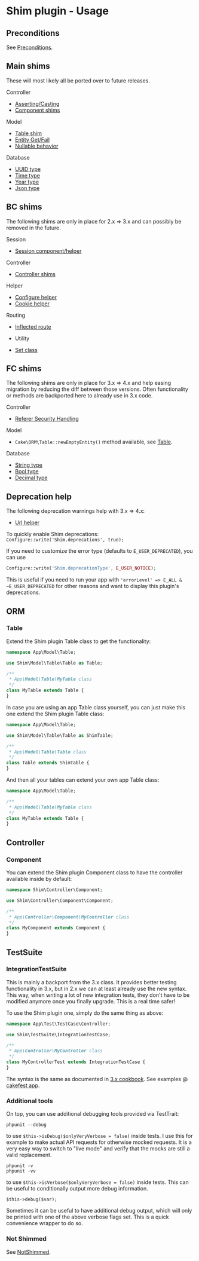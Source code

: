 # Shim plugin - Usage

## Preconditions
See [Preconditions](Preconditions.md).

## Main shims
These will most likely all be ported over to future releases.

Controller
- [Asserting/Casting](Controller/CastTrait.md)
- [Component shims](Controller/Component.md)

Model
- [Table shim](Model/Table.md)
- [Entity Get/Fail](Model/Entity.md)
- [Nullable behavior](Model/Nullable.md)

Database
- [UUID type](Database/Uuid.md)
- [Time type](Database/Time.md)
- [Year type](Database/Year.md)
- [Json type](Database/Json.md)

## BC shims
The following shims are only in place for 2.x => 3.x and can possibly be removed in the future.

Session
- [Session component/helper](Session/Session.md)

Controller
- [Controller shims](Controller/Controller.md)

Helper
- [Configure helper](View/Configure.md)
- [Cookie helper](View/Cookie.md)

Routing
- [Inflected route](Routing/Inflected.md)

- Utility
- [Set class](Utility/Set.md)

## FC shims
The following shims are only in place for 3.x => 4.x and help easing migration by reducing the diff between those versions.
Often functionality or methods are backported here to already use in 3.x code.

Controller
- [Referer Security Handling](Controller/Referer.md)

Model
- `Cake\ORM\Table::newEmptyEntity()` method available, see [Table](Model/Table.md).

Database
- [String type](Database/String.md)
- [Bool type](Database/Bool.md)
- [Decimal type](Database/Decimal.md)

## Deprecation help
The following deprecation warnings help with 3.x => 4.x:

- [Url helper](View/Url.md)

To quickly enable Shim deprecations: `Configure::write('Shim.deprecations', true);`

If you need to customize the error type (defaults to `E_USER_DEPRECATED`), you can use 
```php
Configure::write('Shim.deprecationType', E_USER_NOTICE);
```

This is useful if you need to run your app with `'errorLevel' => E_ALL & ~E_USER_DEPRECATED` for other reasons
and want to display this plugin's deprecations.


## ORM
### Table
Extend the Shim plugin Table class to get the functionality:
```php
namespace App\Model\Table;

use Shim\Model\Table\Table as Table;

/**
 * App\Model\Table\MyTable class
 */
class MyTable extends Table {
}
```

In case you are using an app Table class yourself, you can just make this one extend the Shim plugin Table class:
```php
namespace App\Model\Table;

use Shim\Model\Table\Table as ShimTable;

/**
 * App\Model\Table\Table class
 */
class Table extends ShimTable {
}
```
And then all your tables can extend your own app Table class:
```php
namespace App\Model\Table;

/**
 * App\Model\Table\MyTable class
 */
class MyTable extends Table {
}
```

## Controller
### Component
You can extend the Shim plugin Component class to have the controller available inside by default:
```php
namespace Shim\Controller\Component;

use Shim\Controller\Component\Component;

/**
 * App\Controller\Component\MyController class
 */
class MyComponent extends Component {
}
```

## TestSuite
### IntegrationTestSuite
This is mainly a backport from the 3.x class. It provides better testing functionality in 3.x, but in 2.x we can at least
already use the new syntax. This way, when writing a lot of new integration tests, they don't have to be modified anymore once you
finally upgrade. This is a real time safer!

To use the Shim plugin one, simply do the same thing as above:
```php
namespace App\Test\TestCase\Controller;

use Shim\TestSuite\IntegrationTestCase;

/**
 * App\Controller\MyController class
 */
class MyControllerTest extends IntegrationTestCase {
}
```

The syntax is the same as documented in [3.x cookbook](https://book.cakephp.org/3.0/en/development/testing.html#controller-integration-testing).
See examples @ [cakefest app](https://github.com/dereuromark/cakefest/tree/3.0/tests/TestCase/Controller).

### Additional tools
On top, you can use additional debugging tools provided via TestTrait:
```
phpunit --debug
```
to use `$this->isDebug($onlyVeryVerbose = false)` inside tests.
I use this for example to make actual API requests for otherwise mocked requests.
It is a very easy way to switch to "live mode" and verify that the mocks are
still a valid replacement.

```
phpunit -v
phpunit -vv
```
to use `$this->isVerbose($onlyVeryVerbose = false)` inside tests.
This can be useful to conditionally output more debug information.

```
$this->debug($var);
```
Sometimes it can be useful to have additional debug output, which will only be
printed with one of the above verbose flags set. This is a quick convenience wrapper to do so.


### Not Shimmed
See [NotShimmed](NotShimmed.md).

